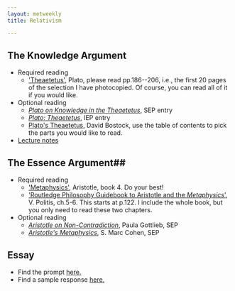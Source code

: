 ```yaml
---
layout: metweekly
title: Relativism

---
```


## The Knowledge Argument

+ Required reading
  + ['Theaetetus',](Theaetetus.pdf) Plato, please read pp.186--206, i.e., the first 20 pages of the selection I have photocopied. Of course, you can read all of it if you would like.
+ Optional reading
  + [*Plato on Knowledge in the Theaetetus*,](https://plato.stanford.edu/entries/plato-theaetetus/) SEP entry
  + [*Plato: Theaetetus*,](http://www.iep.utm.edu/theatetu/) IEP entry
  + [Plato's Theaetetus,](Bostock.pdf) David Bostock, use the table of contents to pick the parts you would like to read.
+ [Lecture notes](notes)



## The Essence Argument##

+ Required reading
  + ['Metaphysics'](http://classics.mit.edu/Aristotle/metaphysics.4.iv.html), Aristotle, book 4. Do your best! 
  + ['Routledge Philosophy Guidebook to Aristotle and the *Metaphysics*'](Politis.pdf), V. Politis, ch.5-6. This starts at p.122. I include the whole book, but you only need to read these two chapters. 
+ Optional reading
  + [*Aristotle on Non-Contradiction*](https://plato.stanford.edu/entries/aristotle-noncontradiction/), Paula Gottlieb, SEP 
  + [*Aristotle's Metaphysics*,](https://plato.stanford.edu/entries/aristotle-metaphysics/) S. Marc Cohen, SEP
 
 
## Essay
 
 + Find the prompt [here.](essay)
 + Find a sample response [here.](sample.pdf)

